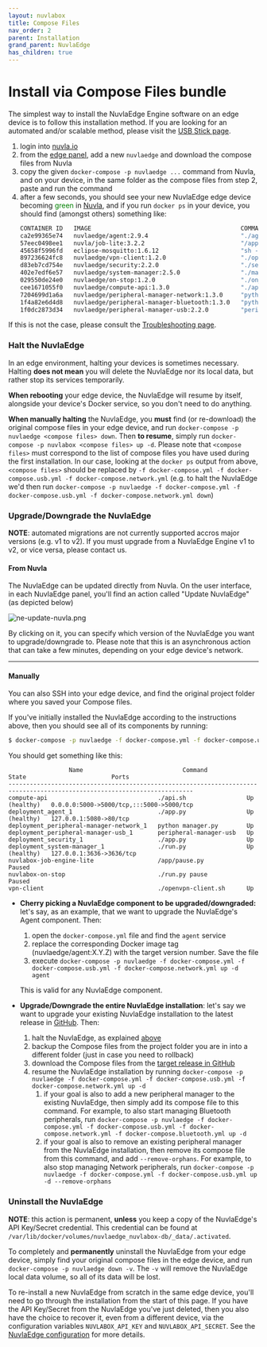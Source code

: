 ```yaml
---
layout: nuvlabox
title: Compose Files
nav_order: 2
parent: Installation
grand_parent: NuvlaEdge
has_children: true
---
```


# Install via Compose Files bundle

The simplest way to install the NuvlaEdge Engine software on an edge device is to follow this installation method.  If you are looking for an automated and/or scalable method, please visit the [USB Stick page](/nuvlaedge/installation/install-with-usb-stick).

1. login into [nuvla.io](https://nuvla.io)
2. from the [edge panel](https://nuvla.io/ui/edge), add a new `nuvlaedge` and download the compose files from Nuvla
3. copy the given `docker-compose -p nuvlaedge ...` command from Nuvla, and on your device, in the same folder as the compose files from step 2, paste and run the command
4. after a few seconds, you should see your new NuvlaEdge edge device becoming <span style="color:green">green</span> in [Nuvla](https://nuvla.io/ui/edge), and if you run `docker ps` in your device, you should find (amongst others) something like:
   ```bash
   CONTAINER ID   IMAGE                                          COMMAND                  CREATED        STATUS                  PORTS                                       NAMES
   ca2e99365e74   nuvlaedge/agent:2.9.4                          "./agent_main.py"        1 hours ago    Up 1 hour (healthy)     127.0.0.1:5080->80/tcp                      nuvlaedge_agent_1
   57eec0498ee1   nuvla/job-lite:3.2.2                           "/app/pause.py"          1 hours ago    Up 1 hour (Paused)                                                  nuvlaedge-job-engine-lite
   45658f5996fd   eclipse-mosquitto:1.6.12                       "sh -c 'sleep 10 && …"   1 hours ago    Up 1 hour               1883/tcp                                    data-gateway.1.x9k0ap8usf0uvpbv4qqhef9fi
   897236624fc8   nuvlaedge/vpn-client:1.2.0                     "./openvpn-client.sh"    1 hours ago    Up 1 hour                                                           vpn-client
   d83eb7cd754e   nuvlaedge/security:2.2.0                       "./security-entrypoi…"   1 hours ago    Up 1 hour                                                           nuvlaedge_security_1
   402e7edf6e57   nuvlaedge/system-manager:2.5.0                 "./manager_main.py"      1 hours ago    Up 1 hour (healthy)     127.0.0.1:3636->3636/tcp                    nuvlaedge_system-manager_1
   029550de24e0   nuvlaedge/on-stop:1.2.0                        "./on_stop_main.py p…"   1 hours ago    Up 1 hour (Paused)                                                  nuvlaedge-on-stop
   cee1671055f0   nuvlaedge/compute-api:1.3.0                    "./api.sh"               1 hours ago    Up 1 hour (healthy)     0.0.0.0:5000->5000/tcp, :::5000->5000/tcp   compute-api
   7204699d1a6a   nuvlaedge/peripheral-manager-network:1.3.0     "python network_mana…"   1 hours ago    Up 1 hour                                                           nuvlaedge_peripheral-manager-network_1
   1f4a82e6d4d8   nuvlaedge/peripheral-manager-bluetooth:1.3.0   "python -u bluetooth…"   1 hours ago    Up 1 hour                                                           nuvlaedge_peripheral-manager-bluetooth_1
   1f0dc2873d34   nuvlaedge/peripheral-manager-usb:2.2.0         "peripheral-manager-…"   1 hours ago    Up 1 hour                                                           nuvlaedge_peripheral-manager-usb_1
   ```

If this is not the case, please consult the [Troubleshooting page](/nuvlabox/latest/nuvlabox-engine/troubleshooting).

### Halt the NuvlaEdge

In an edge environment, halting your devices is sometimes necessary. Halting **does not mean** you will delete the NuvlaEdge nor its local data, but rather stop its services temporarily.

**When rebooting** your edge device, the NuvlaEdge will resume by itself, alongside your device's Docker service, so you don't need to do anything.

**When manually halting** the NuvlaEdge, you **must** find (or re-download) the original compose files in your edge device, and run `docker-compose -p nuvlaedge <compose files> down`. Then **to resume**, simply run `docker-compose -p nuvlabox <compose files> up -d`. Please note that `<compose files>` must correspond to the list of compose files you have used during the first installation. In our case, looking at the `docker ps` output from above, `<compose files>` should be replaced by `-f docker-compose.yml -f docker-compose.usb.yml -f docker-compose.network.yml` (e.g. to halt the NuvlaEdge we'd then run `docker-compose -p nuvlaedge -f docker-compose.yml -f docker-compose.usb.yml -f docker-compose.network.yml down`)


### Upgrade/Downgrade the NuvlaEdge

**NOTE**: automated migrations are not currently supported accros major versions (e.g. v1 to v2). If you must upgrade from a NuvlaEdge Engine v1 to v2, or vice versa, please contact us.

#### From Nuvla

The NuvlaEdge can be updated directly from Nuvla. On the user interface, in each NuvlaEdge panel, you'll find an action called "Update NuvlaEdge" (as depicted below)

![ne-update-nuvla.png](/assets/img/ne-update-nuvla.png)

By clicking on it, you can specify which version of the NuvlaEdge you want to upgrade/downgrade to. Please note that this is an asynchronous action that can take a few minutes, depending on your edge device's network.

---

#### Manually

You can also SSH into your edge device, and find the original project folder where you saved your Compose files.

If you've initially installed the NuvlaEdge according to the instructions above, then you should see all of its components by running:

```bash
$ docker-compose -p nuvlaedge -f docker-compose.yml -f docker-compose.usb.yml -f docker-compose.network.yml ps
```

You should get something like this:

```
                 Name                            Command              State                        Ports                  
--------------------------------------------------------------------------------------------------------------------------
compute-api                               ./api.sh                 Up (healthy)   0.0.0.0:5000->5000/tcp,:::5000->5000/tcp
deployment_agent_1                        ./app.py                 Up (healthy)   127.0.0.1:5080->80/tcp                  
deployment_peripheral-manager-network_1   python manager.py        Up                                                     
deployment_peripheral-manager-usb_1       peripheral-manager-usb   Up                                                     
deployment_security_1                     ./app.py                 Up                                                     
deployment_system-manager_1               ./run.py                 Up (healthy)   127.0.0.1:3636->3636/tcp                
nuvlabox-job-engine-lite                  /app/pause.py            Paused                                                 
nuvlabox-on-stop                          ./run.py pause           Paused                                                 
vpn-client                                ./openvpn-client.sh      Up       
```

- **Cherry picking a NuvlaEdge component to be upgraded/downgraded:** let's say, as an example, that we want to upgrade the NuvlaEdge's Agent component. Then:
    1. open the `docker-compose.yml` file and find the `agent` service
    2. replace the corresponding Docker image tag (nuvlaedge/agent:X.Y.Z) with the target version number. Save the file
    4. execute `docker-compose -p nuvlaedge -f docker-compose.yml -f docker-compose.usb.yml -f docker-compose.network.yml up -d agent`

  This is valid for any NuvlaEdge component.

- **Upgrade/Downgrade the entire NuvlaEdge installation**: let's say we want to upgrade your existing NuvlaEdge installation to the latest release in [GitHub](https://github.com/nuvlaedge/deployment/releases). Then:
    1. halt the NuvlaEdge, as explained [above](#halt-the-nuvlaedge)
    2. backup the Compose files from the project folder you are in into a different folder (just in case you need to rollback)
    3. download the Compose files from the [target release in GitHub](https://github.com/nuvlaedge/deployment/releases)
    4. resume the NuvlaEdge installation by running `docker-compose -p nuvlaedge -f docker-compose.yml -f docker-compose.usb.yml -f docker-compose.network.yml up -d`
       1. if your goal is also to add a new peripheral manager to the existing NuvlaEdge, then simply add its compose file to this command. For example, to also start managing Bluetooth peripherals, run `docker-compose -p nuvlaedge -f docker-compose.yml -f docker-compose.usb.yml -f docker-compose.network.yml -f docker-compose.bluetooth.yml up -d`
       2. if your goal is also to remove an existing peripheral manager from the NuvlaEdge installation, then remove its compose file from this command, and add `--remove-orphans`. For example, to also stop managing Network peripherals, run `docker-compose -p nuvlaedge -f docker-compose.yml -f docker-compose.usb.yml up -d --remove-orphans`
       

### Uninstall the NuvlaEdge

**NOTE**: this action is permanent, **unless** you keep a copy of the NuvlaEdge's API Key/Secret credential. This credential can be found at `/var/lib/docker/volumes/nuvlaedge_nuvlabox-db/_data/.activated`.

To completely and **permanently** uninstall the NuvlaEdge from your edge device, simply find your original compose files in the edge device, and run `docker-compose -p nuvlaedge down -v`. The `-v` will remove the NuvlaEdge local data volume, so all of its data will be lost.

To re-install a new NuvlaEdge from scratch in the same edge device, you'll need to go through the installation from the start of this page. If you have the API Key/Secret from the NuvlaEdge you've just deleted, then you also have the choice to recover it, even from a different device, via the configuration variables `NUVLABOX_API_KEY` and `NUVLABOX_API_SECRET`. See the [NuvlaEdge configuration](/nuvlaedge/nuvlaedge-software/configuration/) for more details.

